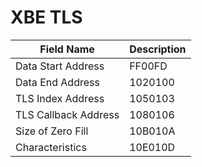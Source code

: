 # XBE TLS

| Field Name | Description |
|---|---|
| Data Start Address | FF00FD |
| Data End Address | 1020100 |
| TLS Index Address | 1050103 |
| TLS Callback Address | 1080106 |
| Size of Zero Fill | 10B010A |
| Characteristics | 10E010D |
